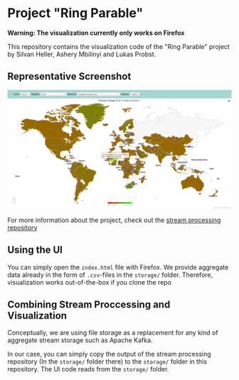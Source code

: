 # Project "Ring Parable"

**Warning: The visualization currently only works on Firefox**

This repository contains the visualization code of the "Ring Parable" project by Silvan Heller, Ashery Mbilinyi and Lukas Probst.

## Representative Screenshot
![Web UI](screenshot.png?raw=true "Web UI")

For more information about the project, check out the [stream processing repository](https://github.com/silvanheller/hackathon-scads)

## Using the UI
You can simply open the `index.html` file with Firefox. 
We provide aggregate data already in the form of `.csv`-files in the `storage/` folder. Therefore, visualization works out-of-the-box if you clone the repo

## Combining Stream Proccessing and Visualization
Conceptually, we are using file storage as a replacement for any kind of aggregate stream storage such as Apache Kafka. 

In our case, you can simply copy the output of the stream processing repository (In the `storage/` folder there) to the `storage/` folder in this repository. 
The UI code reads from the `storage/` folder.